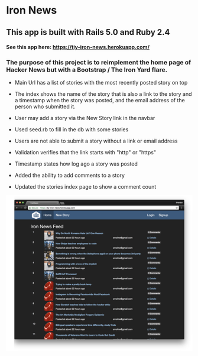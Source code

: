 # Iron News

## This app is built with Rails 5.0 and Ruby 2.4

#### See this app here: https://tiy-iron-news.herokuapp.com/

### The purpose of this project is to reimplement the home page of Hacker News but with a Bootstrap / The Iron Yard flare.

* Main Url has a list of stories with the most recently posted story on top
* The index shows the name of the story that is also a link to the story and a timestamp when the story was posted, and the email address of the person who submitted it.
* User may add a story via the New Story link in the navbar
* Used seed.rb to fill in the db with some stories

* Users are not able to submit a story without a link or email address
* Validation verifies that the link starts with "http" or "https"
* Timestamp states how log ago a story was posted

* Added the ability to add comments to a story
* Updated the stories index page to show a comment count

![Iron News](docs/IronNewsApp.png)
